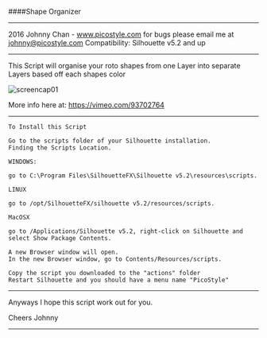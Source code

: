 
####Shape Organizer

---

2016 Johnny Chan  - www.picostyle.com
for bugs please email me at johnny@picostyle.com
Compatibility: Silhouette v5.2 and up

---

This Script will organise your roto shapes from one Layer into separate Layers based off each shapes color

![screencap01](https://raw.githubusercontent.com/picostyle/ShapeOrganizer/master/jc_shapeOrganizer.png)

More info here at: https://vimeo.com/93702764

---

```
To Install this Script

Go to the scripts folder of your Silhouette installation.
Finding the Scripts Location.

WINDOWS:

go to C:\Program Files\SilhouetteFX\Silhouette v5.2\resources\scripts.

LINUX

go to /opt/SilhouetteFX/silhouette v5.2/resources/scripts.

MacOSX

go to /Applications/Silhouette v5.2, right-click on Silhouette and select Show Package Contents.

A new Browser window will open.
In the new Browser window, go to Contents/Resources/scripts.

Copy the script you downloaded to the "actions" folder
Restart Silhouette and you should have a menu name "PicoStyle"
```

---------------------------------------------------------------------------------------------

Anyways I hope this script work out for you.

Cheers
Johnny

---------------------------------------------------------------------------------------------
